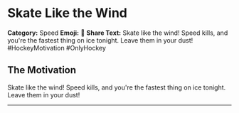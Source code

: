 # Skate Like the Wind

**Category:** Speed
**Emoji:** 💨
**Share Text:** Skate like the wind! Speed kills, and you're the fastest thing on ice tonight. Leave them in your dust! #HockeyMotivation #OnlyHockey

## The Motivation

Skate like the wind! Speed kills, and you're the fastest thing on ice tonight. Leave them in your dust!

---
